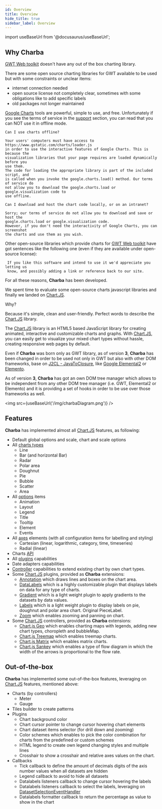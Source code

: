 ```yaml
---
id: Overview
title: Overview
hide_title: true
sidebar_label: Overview
---
```

import useBaseUrl from '@docusaurus/useBaseUrl';

## Why Charba

[GWT Web toolkit](http://www.gwtproject.org/) doesn't have any out of the box charting library.

There are some open source charting libraries for GWT available to be used but with some constraints or unclear items:

 * internet connection needed
 * open source license not completely clear, sometimes with some obligations like to add specific labels
 * old packages not longer maintained

[Google Charts](https://developers.google.com/chart/interactive/docs/reference) tools are powerful, simple to use, and free. Unfortunately if you see the terms of service in the [support](https://developers.google.com/chart/interactive/faq) section, you can read that you can NOT use it in offline mode.

```
Can I use charts offline?

Your users' computers must have access to https://www.gstatic.com/charts/loader.js 
in order to use the interactive features of Google Charts. This is because the 
visualization libraries that your page requires are loaded dynamically before you 
use them. 
The code for loading the appropriate library is part of the included script, and 
is called when you invoke the google.charts.load() method. Our terms of service do 
not allow you to download the google.charts.load or google.visualization code to 
use offline.

Can I download and host the chart code locally, or on an intranet?

Sorry; our terms of service do not allow you to download and save or host the 
google.charts.load or google.visualization code. 
However, if you don't need the interactivity of Google Charts, you can screenshot 
the charts and use them as you wish.
```

Other open-source libraries which provide charts for [GWT Web toolkit](http://www.gwtproject.org/) have got sentences like the following one (even if they are available under open-source license):

```
 If you like this software and intend to use it we'd appreciate you letting us 
 know, and possibly adding a link or reference back to our site. 
```

For all these reasons, **Charba** has been developed.

We spent time to evaluate some open-source charts javascript libraries and finally we landed on [Chart.JS](http://www.chartjs.org/).

Why?

Because it's simple, clean and user-friendly. Perfect words to describe the [Chart.JS](http://www.chartjs.org/) library.

The [Chart.JS](http://www.chartjs.org/) library is an HTML5 based JavaScript library for creating animated, interactive and customizable charts and graphs. With [Chart.JS](http://www.chartjs.org/), you can easily get to visualize your mixed chart types without hassle, creating responsive web pages by default.

Even if **Charba** was born only as GWT library, as of version **3**, **Charba** has been changed in order to be used not only in GWT but also with other DOM frameworks, base on [J2CL - JavaToClosure](https://github.com/google/j2cl), like [Google Elemental2](https://github.com/google/elemental2) or [Elemento](https://github.com/hal/elemento).

As of version **3**, **Charba** has got an own DOM tree manager which allows to be independent from any other DOM tree manager (i.e. GWT, Elemental2 or Elemento) and it is providing a set of hooks in order to be use over those frameworks as well.

<img src={useBaseUrl('/img/charbaDiagram.png')} />

## Features

**Charba** has implemented almost all [Chart.JS](http://www.chartjs.org/) features, as following:

 * Default global options and scale, chart and scale options
 * All [charts types](http://www.chartjs.org/docs/latest/charts/)
    * Line
    * Bar (and horizontal Bar)
    * Radar
    * Polar area
    * Doughnut
    * Pie
    * Bubble
    * Scatter
    * Area
 * All [options](http://www.chartjs.org/docs/latest/configuration/) items
    * Animation
    * Layout
    * Legend
    * Title
    * Tooltip
    * Element
    * Events  
 * All [axes](http://www.chartjs.org/docs/latest/axes/) elements (with all configuration items for labelling and styling)
    * Cartesian (linear, logarithmic, category, time, timeseries)
    * Radial (linear)
 * Charts [API](http://www.chartjs.org/docs/latest/developers/api.html)
 * All [plugins](http://www.chartjs.org/docs/latest/developers/plugins.html) capabilities
 * Date adapters capabilities
 * [Controller](https://www.chartjs.org/docs/latest/developers/charts.html) capabilities to extend existing chart by own chart types.
 * Some [Chart.JS](http://www.chartjs.org/) plugins, provided as **Charba** extensions:
    * [Annotation](https://github.com/chartjs/chartjs-plugin-annotation) which draws lines and boxes on the chart area.
    * [DataLabels](https://github.com/chartjs/chartjs-plugin-datalabels) which is a highly customizable plugin that displays labels on data for any type of charts.
    * [Gradient](https://github.com/kurkle/chartjs-plugin-gradient) which is a light weight plugin to apply gradients to the datasets by data values.
    * [Labels](https://github.com/emn178/chartjs-plugin-labels) which is a light weight plugin to display labels on pie, doughnut and polar area chart. Original PieceLabel.
    * [Zoom](https://github.com/chartjs/chartjs-plugin-zoom) which enables zooming and panning on chart.
 * Some [Chart.JS](http://www.chartjs.org/) controllers, provided as **Charba** extensions:
    * [Chart.js Geo](https://github.com/sgratzl/chartjs-chart-geo) which enables charting maps with legends, adding new chart types, choropleth and bubbleMap.
    * [Chart.js Treemap](https://github.com/kurkle/chartjs-chart-treemap) which enables treemap charts.
    * [Chart.js Matrix](https://github.com/kurkle/chartjs-chart-matrix) which enables matrix charts.
    * [Chart.js Sankey](https://github.com/kurkle/chartjs-chart-sankey) which enables a type of flow diagram in which the width of the arrows is proportional to the flow rate.
     
## Out-of-the-box 

**Charba** has implemented some out-of-the-box features, leveraging on [Chart.JS](http://www.chartjs.org/) features, mentioned above:

 * Charts (by controllers)
    * Meter
    * Gauge
 * Tiles builder to create patterns   
 * Plugins
    * Chart background color
    * Chart cursor pointer to change cursor hovering chart elements
    * Chart dataset items selector (for drill down and zooming)
    * Color schemes which enables to pick the color combination for charts from the predefined or custom schemes
    * HTML legend to create own legend changing styles and multiple lines
    * Crosshair to show a crosshair and relative axes values on the chart.
 * Callbacks
    * Tick callback to define the amount of decimals digits of the axis number values when all datasets are hidden
    * Legend callback to avoid to hide all datasets
    * Datalabels listeners callback to change cursor hovering the labels
    * Datalabels listeners callback to select the labels, leveraging on [DatasetSelectionEventHandler](https://pepstock-org.github.io/Charba/6.4/org/pepstock/charba/client/events/DatasetSelectionEventHandler.html) 
    * Datalabels formatter callback to return the percentage as value to show in the chart
    
